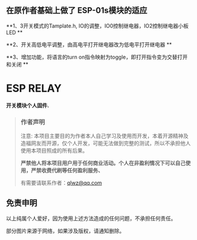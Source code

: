 ## 在原作者基础上做了 ESP-01s模块的适应
**1、3开关模式的Tamplate.h, IO的调整，IO0控制继电器，IO2控制继电器小板LED  **

**2、开关高低电平调整，由高电平打开继电器改为低电平打开继电器  **

**3、增加功能，将语言的turn on指令映射为toggle，即打开指令变为交替打开和关闭  **

# ESP RELAY
**开关模块个人固件.**

> ### 作者声明
>
> 注意: 本项目主要目的为作者本人自己学习及使用而开发，本着开源精神及造福网友而开源，仅个人开发，可能无法做到完整的测试，所以不承担他人使用本项目照成的所有后果。
>
> **严禁他人将本项目用户用于任何商业活动。个人在非盈利情况下可以自己使用，严禁收费代刷等任何盈利服务、**
> 
> 有需要请联系作者：qlwz@qq.com



## 免责申明
以上纯属个人爱好，因为使用上述方法造成的任何问题，不承担任何责任。

部分图片来源于网络，如果涉及版权，请通知删除。
